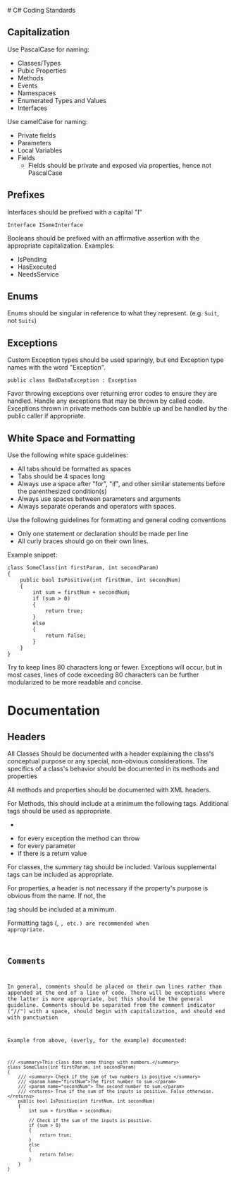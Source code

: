 ﻿﻿﻿﻿# C\# Coding Standards## CapitalizationUse PascalCase for naming:* Classes/Types* Pubic Properties* Methods* Events* Namespaces* Enumerated Types and Values* InterfacesUse camelCase for naming:* Private fields* Parameters* Local Variables* Fields  * Fields should be private and exposed via properties, hence not PascalCase## PrefixesInterfaces should be prefixed with a capital "I"```Interface ISomeInterface```Booleans should be prefixed with an affirmative assertion with the appropriate capitalization. Examples:* IsPending* HasExecuted* NeedsService## EnumsEnums should be singular in reference to what they represent. (e.g. `Suit`, not `Suits`)## ExceptionsCustom Exception types should be used sparingly, but end Exception type names with the word "Exception".```public class BadDataException : Exception```Favor throwing exceptions over returning error codes to ensure they are handled. Handle any exceptions that may be thrown by called code. Exceptions thrown in private methods can bubble up and be handled by the public caller if appropriate.## White Space and FormattingUse the following white space guidelines:* All tabs should be formatted as spaces* Tabs should be 4 spaces long* Always use a space after "for", "if", and other similar statements before the parenthesized condition(s)* Always use spaces between parameters and arguments* Always separate operands and operators with spaces.Use the following guidelines for formatting and general coding conventions* Only one statement or declaration should be made per line* All curly braces should go on their own lines.Example snippet:```class SomeClass(int firstParam, int secondParam){    public bool IsPositive(int firstNum, int secondNum)    {        int sum = firstNum + secondNum;        if (sum > 0)        {            return true;        }        else        {            return false;        }    }}```Try to keep lines 80 characters long or fewer. Exceptions will occur, but in most cases, lines of code exceeding 80 characters can be further modularized to be more readable and concise.# Documentation## HeadersAll Classes Should be documented with a header explaining the class's conceptual purpose or any special, non-obvious considerations. The specifics of a class's behavior should be documented in its methods and propertiesAll methods and properties should be documented with XML headers.For Methods, this should include at a minimum the following tags. Additional tags should be used as appropriate.* <summary> * <exception> for every exception the method can throw* <param> for every parameter * <returns> if there is a return valueFor classes, the summary tag should be included. Various supplemental tags can be included as appropriate.For properties, a header is not necessary if the property's purpose is obvious from the name. If not, the <summary> tag should be included at a minimum.Formatting tags (<c>, <code>, etc.) are recommended when appropriate.## CommentsIn general, comments should be placed on their own lines rather than appended at the end of a line of code. There will be exceptions where the latter is more appropriate, but this should be the general guideline. Comments should be separated from the comment indicator ("//") with a space, should begin with capitalization, and should end with punctuationExample from above, (overly, for the example) documented:```/// <summary>This class does some things with numbers.</summary>class SomeClass(int firstParam, int secondParam){    /// <summary> Check if the sum of two numbers is positive </summary>    /// <param name="firstNum">The first number to sum.</param>    /// <param name="secondNum"> The second number to sum.</param>    /// <returns> True if the sum of the inputs is positive. False otherwise.</returns>    public bool IsPositive(int firstNum, int secondNum)    {        int sum = firstNum + secondNum;        // Check if the sum of the inputs is positive.        if (sum > 0)        {            return true;        }        else        {            return false;        }    }}```